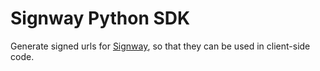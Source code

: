 # Signway Python SDK

Generate signed urls for [Signway](https://github.com/gabotechs/signway), so that they can be
used in client-side code.


